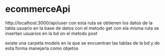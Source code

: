 # ecommerceApi
http://localhost:3000/api/user
con esta ruta se obtienen los datos de la tabla usuario en la base de datos con el metodo get
con ela misma ruta se insertan usuarios en la bd on el metodo post

existe una carpeta models en la que se encuentran las tablas de la bd y de esta forma manejarla como objetos
